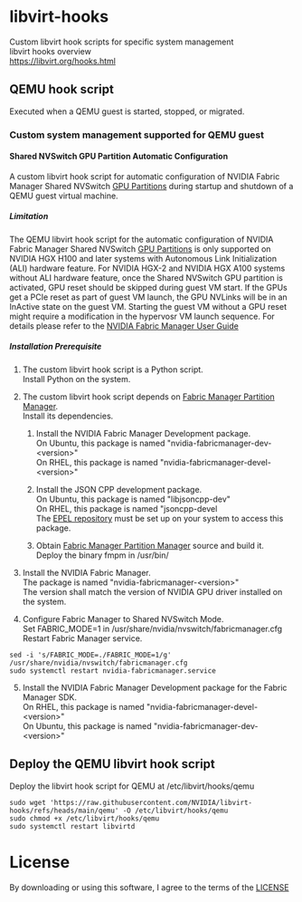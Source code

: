 # libvirt-hooks

Custom libvirt hook scripts for specific system management \
libvirt hooks overview\
https://libvirt.org/hooks.html

## QEMU hook script

Executed when a QEMU guest is started, stopped, or migrated.

### Custom system management supported for QEMU guest

#### Shared NVSwitch GPU Partition Automatic Configuration

A custom libvirt hook script for automatic configuration of NVIDIA Fabric Manager Shared NVSwitch [GPU Partitions](https://docs.nvidia.com/datacenter/tesla/fabric-manager-user-guide/index.html#gpu-partitions) during startup and shutdown of a QEMU guest virtual machine.

##### Limitation

The QEMU libvirt hook script for the automatic configuration of NVIDIA Fabric Manager Shared NVSwitch [GPU Partitions](https://docs.nvidia.com/datacenter/tesla/fabric-manager-user-guide/index.html#gpu-partitions) is only supported on NVIDIA HGX H100 and later systems with Autonomous Link Initialization (ALI) hardware feature.  For NVIDIA HGX-2 and NVIDIA HGX A100 systems without ALI hardware feature, once the Shared NVSwitch GPU partition is activated, GPU reset should be skipped during guest VM start.  If the GPUs get a PCIe reset as part of guest VM launch, the GPU NVLinks will be in an InActive state on the guest VM.  Starting the guest VM without a GPU reset might require a modification in the hypervosr VM launch sequence.  For details please refer to the [NVIDIA Fabric Manager User Guide](https://docs.nvidia.com/datacenter/tesla/fabric-manager-user-guide/index.html#starting-a-guest-virtual-machine)

##### Installation Prerequisite

1. The custom libvirt hook script is a Python script. \
Install Python on the system.

2. The custom libvirt hook script depends on [Fabric Manager Partition Manager](https://github.com/NVIDIA/Fabric-Manager-Client).  \
Install its dependencies.
    1. Install the NVIDIA Fabric Manager Development package. \
       On Ubuntu, this package is named "nvidia-fabricmanager-dev-\<version\>" \
       On RHEL, this package is named "nvidia-fabricmanager-devel-\<version\>"

    2. Install the JSON CPP development package. \
       On Ubuntu, this package is named "libjsoncpp-dev" \
       On RHEL, this package is named "jsoncpp-devel \
       The [EPEL repository](https://www.redhat.com/en/blog/install-epel-linux) must be set up on your system to access this package.
       
    3. Obtain [Fabric Manager Partition Manager](https://github.com/NVIDIA/Fabric-Manager-Client) source and build it. \
       Deploy the binary fmpm in /usr/bin/

3. Install the NVIDIA Fabric Manager. \
The package is named "nvidia-fabricmanager-\<version\>" \
The version shall match the version of NVIDIA GPU driver installed on the system.

4. Configure Fabric Manager to Shared NVSwitch Mode. \
Set FABRIC_MODE=1 in /usr/share/nvidia/nvswitch/fabricmanager.cfg \
Restart Fabric Manager service.

```
sed -i 's/FABRIC_MODE=./FABRIC_MODE=1/g' /usr/share/nvidia/nvswitch/fabricmanager.cfg
sudo systemctl restart nvidia-fabricmanager.service
```

5. Install the NVIDIA Fabric Manager Development package for the Fabric Manager SDK. \
On RHEL, this package is named "nvidia-fabricmanager-devel-\<version\>" \
On Ubuntu, this package is named "nvidia-fabricmanager-dev-\<version\>" 

## Deploy the QEMU libvirt hook script
Deploy the libvirt hook script for QEMU at /etc/libvirt/hooks/qemu
```
sudo wget 'https://raw.githubusercontent.com/NVIDIA/libvirt-hooks/refs/heads/main/qemu' -O /etc/libvirt/hooks/qemu
sudo chmod +x /etc/libvirt/hooks/qemu
sudo systemctl restart libvirtd
```
# License

By downloading or using this software, I agree to the terms of the [LICENSE](LICENSE)
